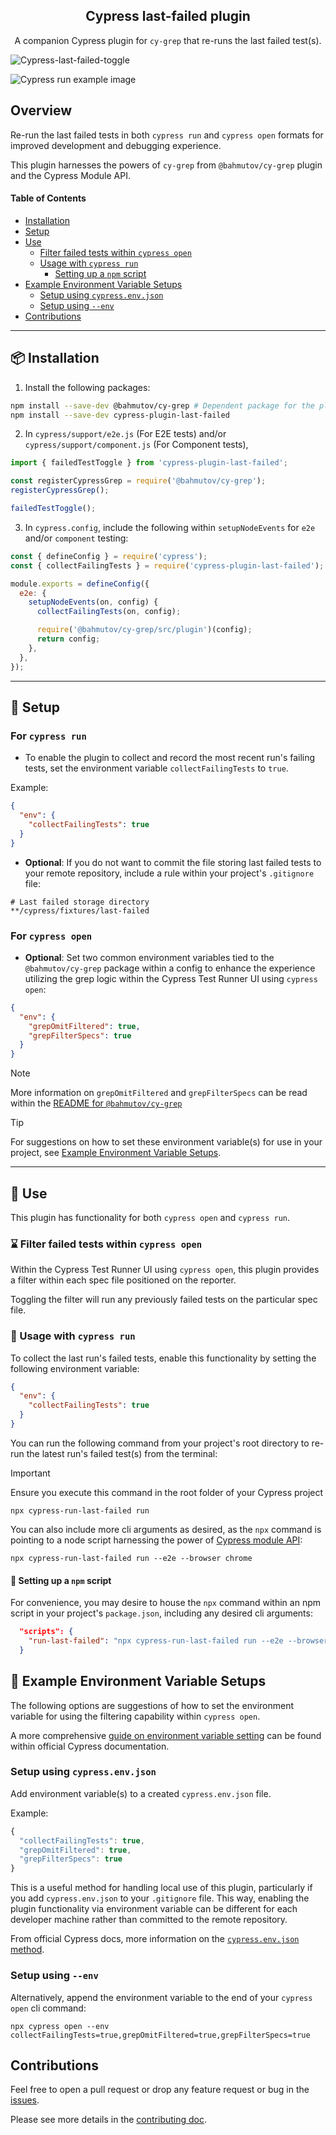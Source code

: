 <h2 align=center>Cypress last-failed plugin</h2>
<p align="center">
</p>

<p align="center">
A companion Cypress plugin for <code>cy-grep</code> that re-runs the last failed test(s).
</p>

![Cypress-last-failed-toggle](./assets/cypress-demo.gif)

![Cypress run example image](./assets/cypress-run-example.png)

## Overview

Re-run the last failed tests in both `cypress run` and `cypress open` formats for improved development and debugging experience.

This plugin harnesses the powers of `cy-grep` from `@bahmutov/cy-grep` plugin and the Cypress Module API.

#### Table of Contents

- [Installation](#-installation)
- [Setup](#-setup)
- [Use](#-use)
  - [Filter failed tests within `cypress open`](#-filter-failed-tests-within-cypress-open)
  - [Usage with `cypress run`](#-usage-with-cypress-run)
    - [Setting up a `npm` script](#-setting-up-a-npm-script)
- [Example Environment Variable Setups](#-example-environment-variable-setups)
  - [Setup using `cypress.env.json`](#setup-using-cypressenvjson)
  - [Setup using `--env`](#setup-using---env)
- [Contributions](#contributions)

---

## 📦 Installation

1. Install the following packages:

```sh
npm install --save-dev @bahmutov/cy-grep # Dependent package for the plugin
npm install --save-dev cypress-plugin-last-failed
```

2. In `cypress/support/e2e.js` (For E2E tests) and/or `cypress/support/component.js` (For Component tests),

```js
import { failedTestToggle } from 'cypress-plugin-last-failed';

const registerCypressGrep = require('@bahmutov/cy-grep');
registerCypressGrep();

failedTestToggle();
```

3. In `cypress.config`, include the following within `setupNodeEvents` for `e2e` and/or `component` testing:

```js
const { defineConfig } = require('cypress');
const { collectFailingTests } = require('cypress-plugin-last-failed');

module.exports = defineConfig({
  e2e: {
    setupNodeEvents(on, config) {
      collectFailingTests(on, config);

      require('@bahmutov/cy-grep/src/plugin')(config);
      return config;
    },
  },
});
```

---

## 🦺 Setup

### For `cypress run`

- To enable the plugin to collect and record the most recent run's failing tests, set the environment variable `collectFailingTests` to `true`.

Example:

```json
{
  "env": {
    "collectFailingTests": true
  }
}
```

- **Optional**: If you do not want to commit the file storing last failed tests to your remote repository, include a rule within your project's `.gitignore` file:

```
# Last failed storage directory
**/cypress/fixtures/last-failed
```

### For `cypress open`

- **Optional**: Set two common environment variables tied to the `@bahmutov/cy-grep` package within a config to enhance the experience utilizing the grep logic within the Cypress Test Runner UI using `cypress open`:

```json
{
  "env": {
    "grepOmitFiltered": true,
    "grepFilterSpecs": true
  }
}
```

> [!NOTE]
> More information on `grepOmitFiltered` and `grepFilterSpecs` can be read within the [README for `@bahmutov/cy-grep`](https://github.com/bahmutov/cy-grep?tab=readme-ov-file#pre-filter-specs-grepfilterspecs)

> [!TIP]
> For suggestions on how to set these environment variable(s) for use in your project, see [Example Environment Variable Setups](#-example-environment-variable-setups).

---

## 🧰 Use

This plugin has functionality for both `cypress open` and `cypress run`.

### ⌛ Filter failed tests within `cypress open`

Within the Cypress Test Runner UI using `cypress open`, this plugin provides a filter within each spec file positioned on the reporter.

Toggling the filter will run any previously failed tests on the particular spec file.

### 👟 Usage with `cypress run`

To collect the last run's failed tests, enable this functionality by setting the following environment variable:

```json
{
  "env": {
    "collectFailingTests": true
  }
}
```

You can run the following command from your project's root directory to re-run the latest run's failed test(s) from the terminal:

> [!IMPORTANT]
> Ensure you execute this command in the root folder of your Cypress project

```cli
npx cypress-run-last-failed run
```

You can also include more cli arguments as desired, as the `npx` command is pointing to a node script harnessing the power of [Cypress module API](https://docs.cypress.io/guides/guides/module-api):

```cli
npx cypress-run-last-failed run --e2e --browser chrome
```

#### 📃 Setting up a `npm` script

For convenience, you may desire to house the `npx` command within an npm script in your project's `package.json`, including any desired cli arguments:

```json
  "scripts": {
    "run-last-failed": "npx cypress-run-last-failed run --e2e --browser electron"
  }
```

## 📕 Example Environment Variable Setups

The following options are suggestions of how to set the environment variable for using the filtering capability within `cypress open`.

A more comprehensive [guide on environment variable setting](https://docs.cypress.io/guides/guides/environment-variables#Setting) can be found within official Cypress documentation.

### Setup using `cypress.env.json`

Add environment variable(s) to a created `cypress.env.json` file.

Example:

```js
{
  "collectFailingTests": true,
  "grepOmitFiltered": true,
  "grepFilterSpecs": true
}
```

This is a useful method for handling local use of this plugin, particularly if you add `cypress.env.json` to your `.gitignore` file. This way, enabling the plugin functionality via environment variable can be different for each developer machine rather than committed to the remote repository.

From official Cypress docs, more information on the [`cypress.env.json` method](https://docs.cypress.io/guides/guides/environment-variables#Option-2-cypressenvjson).

### Setup using `--env`

Alternatively, append the environment variable to the end of your `cypress open` cli command:

```shell
npx cypress open --env collectFailingTests=true,grepOmitFiltered=true,grepFilterSpecs=true
```

## Contributions

Feel free to open a pull request or drop any feature request or bug in the [issues](https://github.com/dennisbergevin/cypress-plugin-last-failed/issues).

Please see more details in the [contributing doc](./CONTRIBUTING.md).
